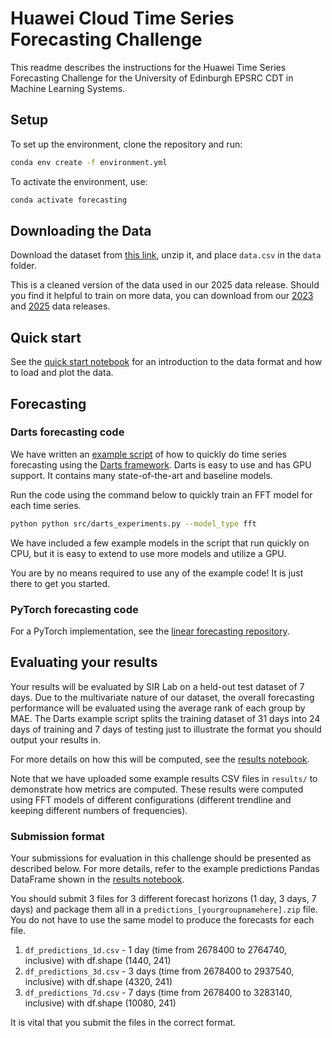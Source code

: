 # Huawei Cloud Time Series Forecasting Challenge

This readme describes the instructions for the Huawei Time Series Forecasting Challenge for the University of Edinburgh EPSRC CDT in Machine Learning Systems.

## Setup

To set up the environment, clone the repository and run:

```bash
conda env create -f environment.yml
```

To activate the environment, use:

```bash
conda activate forecasting
```

## Downloading the Data

Download the dataset from [this link](https://sir-dataset.obs.cn-east-3.myhuaweicloud.com/datasets/cold_start_dataset/benchmarking_preview/data.7z), unzip it, and place `data.csv` in the `data` folder.

This is a cleaned version of the data used in our 2025 data release. Should you find it helpful to train on more data, you can download from our [2023](https://github.com/sir-lab/data-release/blob/main/README_data_release_2023.md) and [2025](https://github.com/sir-lab/data-release/blob/main/README_data_release_2025.md) data releases.


## Quick start

See the [quick start notebook](https://github.com/sir-lab/forecasting-challenge/blob/main/src/quickstart.ipynb) for an introduction to the data format and how to load and plot the data.


## Forecasting

### Darts forecasting code

We have written an [example script](https://github.com/sir-lab/forecasting-challenge/blob/main/src/darts_experiments.py) of how to quickly do time series forecasting using the [Darts framework](https://unit8co.github.io/darts/index.html). Darts is easy to use and has GPU support. It contains many state-of-the-art and baseline models.

Run the code using the command below to quickly train an FFT model for each time series.

```bash
python python src/darts_experiments.py --model_type fft
```

We have included a few example models in the script that run quickly on CPU, but it is easy to extend to use more models and utilize a GPU. 

You are by no means required to use any of the example code! It is just there to get you started.

### PyTorch forecasting code

For a PyTorch implementation, see the [linear forecasting repository](https://github.com/sir-lab/linear-forecasting/tree/main).


## Evaluating your results

Your results will be evaluated by SIR Lab on a held-out test dataset of 7 days. Due to the multivariate nature of our dataset, the overall forecasting performance will be evaluated using the average rank of each group by MAE. The Darts example script splits the training dataset of 31 days into 24 days of training and 7 days of testing just to illustrate the format you should output your results in. 

For more details on how this will be computed, see the [results notebook](https://github.com/sir-lab/forecasting-challenge/blob/main/src/evaluate_results.ipynb).

Note that we have uploaded some example results CSV files in `results/` to demonstrate how metrics are computed. These results were computed using FFT models of different configurations (different trendline and keeping different numbers of frequencies). 

### Submission format

Your submissions for evaluation in this challenge should be presented as described below. For more details, refer to the example predictions Pandas DataFrame shown in the [results notebook](https://github.com/sir-lab/forecasting-challenge/blob/main/src/evaluate_results.ipynb).

You should submit 3 files for 3 different forecast horizons (1 day, 3 days, 7 days) and package them all in a `predictions_[yourgroupnamehere].zip` file. You do not have to use the same model to produce the forecasts for each file.
1. `df_predictions_1d.csv` - 1 day (time from 2678400 to 2764740, inclusive) with df.shape (1440, 241)
2. `df_predictions_3d.csv` - 3 days (time from 2678400 to 2937540, inclusive) with df.shape (4320, 241)
3. `df_predictions_7d.csv` - 7 days (time from 2678400 to 3283140, inclusive) with df.shape (10080, 241)

It is vital that you submit the files in the correct format.
